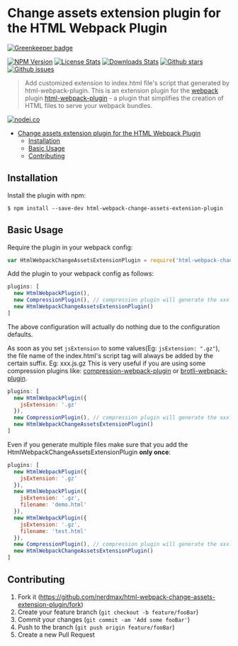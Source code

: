 # Change assets extension plugin for the HTML Webpack Plugin

[![Greenkeeper badge](https://badges.greenkeeper.io/nerdmax/html-webpack-change-assets-extension-plugin.svg)](https://greenkeeper.io/)

[![NPM Version][npm-image]][npm-url]
[![License Stats][npm-license]][npm-url]
[![Downloads Stats][npm-downloads]][npm-url]
[![Github stars][github-stars]][github-url]
[![Github issues][github-issues]][github-issues-url]

<!-- [![Build Status][travis-image]][travis-url] -->

> Add customized extension to index.html file's script that generated by html-webpack-plugin.
> This is an extension plugin for the [webpack](http://webpack.github.io) plugin [html-webpack-plugin](https://github.com/ampedandwired/html-webpack-plugin) - a plugin that simplifies the creation of HTML files to serve your webpack bundles.

[![nodei.co][npm-io]][npm-url]

- [Change assets extension plugin for the HTML Webpack Plugin](#change-assets-extension-plugin-for-the-html-webpack-plugin)
  - [Installation](#installation)
  - [Basic Usage](#basic-usage)
  - [Contributing](#contributing)

## Installation

Install the plugin with npm:

```shell
$ npm install --save-dev html-webpack-change-assets-extension-plugin
```

## Basic Usage

Require the plugin in your webpack config:

```javascript
var HtmlWebpackChangeAssetsExtensionPlugin = require('html-webpack-change-assets-extension-plugin')
```

Add the plugin to your webpack config as follows:

```javascript
plugins: [
  new HtmlWebpackPlugin(),
  new CompressionPlugin(), // compression plugin will generate the xxx.js.gz file
  new HtmlWebpackChangeAssetsExtensionPlugin()
]
```

The above configuration will actually do nothing due to the configuration defaults.

As soon as you set `jsExtension` to some values(Eg: `jsExtension: ".gz"`), the file name of the index.html's script tag will always be added by the certain suffix. Eg: xxx.js.gz This is very useful if you are using some compression plugins like: [compression-webpack-plugin](https://github.com/webpack-contrib/compression-webpack-plugin) or [brotli-webpack-plugin](https://github.com/mynameiswhm/brotli-webpack-plugin).

```javascript
plugins: [
  new HtmlWebpackPlugin({
    jsExtension: '.gz'
  }),
  new CompressionPlugin(), // compression plugin will generate the xxx.js.gz file
  new HtmlWebpackChangeAssetsExtensionPlugin()
]
```

Even if you generate multiple files make sure that you add the HtmlWebpackChangeAssetsExtensionPlugin **only once**:

```javascript
plugins: [
  new HtmlWebpackPlugin({
    jsExtension: '.gz'
  }),
  new HtmlWebpackPlugin({
    jsExtension: '.gz',
    filename: 'demo.html'
  }),
  new HtmlWebpackPlugin({
    jsExtension: '.gz',
    filename: 'test.html'
  }),
  new CompressionPlugin(), // compression plugin will generate the xxx.js.gz file
  new HtmlWebpackChangeAssetsExtensionPlugin()
]
```

## Contributing

1. Fork it (<https://github.com/nerdmax/html-webpack-change-assets-extension-plugin/fork>)
2. Create your feature branch (`git checkout -b feature/fooBar`)
3. Commit your changes (`git commit -am 'Add some fooBar'`)
4. Push to the branch (`git push origin feature/fooBar`)
5. Create a new Pull Request

<!-- Markdown link & img dfn's -->

[npm-image]: https://img.shields.io/npm/v/html-webpack-change-assets-extension-plugin.svg?style=flat-square
[npm-url]: https://www.npmjs.com/package/html-webpack-change-assets-extension-plugin
[npm-license]: https://img.shields.io/npm/l/html-webpack-change-assets-extension-plugin.svg
[npm-downloads]: https://img.shields.io/npm/dm/html-webpack-change-assets-extension-plugin.svg?style=flat-square
[github-url]: https://github.com/nerdmax/html-webpack-change-assets-extension-plugin
[github-issues]: https://img.shields.io/github/issues/nerdmax/html-webpack-change-assets-extension-plugin.svg
[github-issues-url]: https://github.com/nerdmax/html-webpack-change-assets-extension-plugin/issues
[github-stars]: https://img.shields.io/github/stars/nerdmax/html-webpack-change-assets-extension-plugin.svg
[travis-image]: https://img.shields.io/travis/dbader/node-html-webpack-change-assets-extension-plugin/master.svg?style=flat-square
[travis-url]: https://travis-ci.org/dbader/node-html-webpack-change-assets-extension-plugin
[npm-io]: https://nodei.co/npm/html-webpack-change-assets-extension-plugin.png?downloads=true&downloadRank=true&stars=true
[wiki]: https://github.com/nerdmax/html-webpack-change-assets-extension-plugin/wiki
